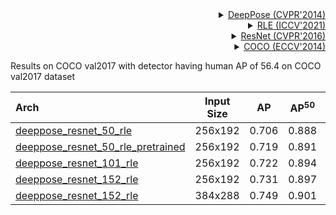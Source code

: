 <!-- [ALGORITHM] -->

<details>
<summary align="right"><a href="http://openaccess.thecvf.com/content_cvpr_2014/html/Toshev_DeepPose_Human_Pose_2014_CVPR_paper.html">DeepPose (CVPR'2014)</a></summary>

```bibtex
@inproceedings{toshev2014deeppose,
  title={Deeppose: Human pose estimation via deep neural networks},
  author={Toshev, Alexander and Szegedy, Christian},
  booktitle={Proceedings of the IEEE conference on computer vision and pattern recognition},
  pages={1653--1660},
  year={2014}
}
```

</details>

<!-- [ALGORITHM] -->

<details>
<summary align="right"><a href="https://arxiv.org/abs/2107.11291">RLE (ICCV'2021)</a></summary>

```bibtex
@inproceedings{li2021human,
  title={Human pose regression with residual log-likelihood estimation},
  author={Li, Jiefeng and Bian, Siyuan and Zeng, Ailing and Wang, Can and Pang, Bo and Liu, Wentao and Lu, Cewu},
  booktitle={Proceedings of the IEEE/CVF International Conference on Computer Vision},
  pages={11025--11034},
  year={2021}
}
```

</details>

<!-- [BACKBONE] -->

<details>
<summary align="right"><a href="http://openaccess.thecvf.com/content_cvpr_2016/html/He_Deep_Residual_Learning_CVPR_2016_paper.html">ResNet (CVPR'2016)</a></summary>

```bibtex
@inproceedings{he2016deep,
  title={Deep residual learning for image recognition},
  author={He, Kaiming and Zhang, Xiangyu and Ren, Shaoqing and Sun, Jian},
  booktitle={Proceedings of the IEEE conference on computer vision and pattern recognition},
  pages={770--778},
  year={2016}
}
```

</details>

<!-- [DATASET] -->

<details>
<summary align="right"><a href="https://link.springer.com/chapter/10.1007/978-3-319-10602-1_48">COCO (ECCV'2014)</a></summary>

```bibtex
@inproceedings{lin2014microsoft,
  title={Microsoft coco: Common objects in context},
  author={Lin, Tsung-Yi and Maire, Michael and Belongie, Serge and Hays, James and Perona, Pietro and Ramanan, Deva and Doll{\'a}r, Piotr and Zitnick, C Lawrence},
  booktitle={European conference on computer vision},
  pages={740--755},
  year={2014},
  organization={Springer}
}
```

</details>

Results on COCO val2017 with detector having human AP of 56.4 on COCO val2017 dataset

| Arch                                          | Input Size |  AP   | AP<sup>50</sup> | AP<sup>75</sup> |  AR   | AR<sup>50</sup> |                     ckpt                      |                      log                      |
| :-------------------------------------------- | :--------: | :---: | :-------------: | :-------------: | :---: | :-------------: | :-------------------------------------------: | :-------------------------------------------: |
| [deeppose_resnet_50_rle](/configs/body_2d_keypoint/topdown_regression/coco/td-reg_res50_rle-8xb64-210e_coco-256x192.py) |  256x192   | 0.706 |      0.888      |      0.776      | 0.753 |      0.924      | [ckpt](https://download.openmmlab.com/mmpose/v1/body_2d_keypoint/topdown_regression/coco/td-reg_res50_rle-8xb64-210e_coco-256x192-d37efd64_20220913.pth) | [log](https://download.openmmlab.com/mmpose/v1/body_2d_keypoint/topdown_regression/coco/td-reg_res50_rle-8xb64-210e_coco-256x192-d37efd64_20220913.log.json) |
| [deeppose_resnet_50_rle_pretrained](/configs/body_2d_keypoint/topdown_regression/coco/td-reg_res50_rle-pretrained-8xb64-210e_coco-256x192.py) |  256x192   | 0.719 |      0.891      |      0.788      | 0.764 |      0.925      | [ckpt](https://download.openmmlab.com/mmpose/v1/body_2d_keypoint/topdown_regression/coco/td-reg_res50_rle-pretrained-8xb64-210e_coco-256x192-2cb494ee_20220913.pth) | [log](https://download.openmmlab.com/mmpose/v1/body_2d_keypoint/topdown_regression/coco/td-reg_res50_rle-pretrained-8xb64-210e_coco-256x192-2cb494ee_20220913.log.json) |
| [deeppose_resnet_101_rle](/configs/body_2d_keypoint/topdown_regression/coco/td-reg_res101_rle-8xb64-210e_coco-256x192.py) |  256x192   | 0.722 |      0.894      |      0.794      | 0.768 |      0.930      | [ckpt](https://download.openmmlab.com/mmpose/top_down/deeppose/deeppose_res101_coco_256x192_rle-16c3d461_20220615.pth) | [log](https://download.openmmlab.com/mmpose/top_down/deeppose/deeppose_res101_coco_256x192_rle_20220615.log.json) |
| [deeppose_resnet_152_rle](/configs/body_2d_keypoint/topdown_regression/coco/td-reg_res152_rle-8xb64-210e_coco-256x192.py) |  256x192   | 0.731 |      0.897      |      0.805      | 0.777 |      0.933      | [ckpt](https://download.openmmlab.com/mmpose/top_down/deeppose/deeppose_res152_coco_256x192_rle-c05bdccf_20220615.pth) | [log](https://download.openmmlab.com/mmpose/top_down/deeppose/deeppose_res152_coco_256x192_rle_20220615.log.json) |
| [deeppose_resnet_152_rle](/configs/body_2d_keypoint/topdown_regression/coco/td-reg_res152_rle-8xb64-210e_coco-384x288.py) |  384x288   | 0.749 |      0.901      |      0.815      | 0.793 |      0.935      | [ckpt](https://download.openmmlab.com/mmpose/top_down/deeppose/deeppose_res152_coco_384x288_rle-b77c4c37_20220624.pth) | [log](https://download.openmmlab.com/mmpose/top_down/deeppose/deeppose_res152_coco_384x288_rle_20220624.log.json) |
